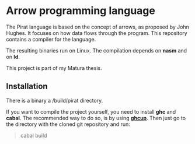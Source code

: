 # Arrow programming language

The Pirat language is based on the concept of arrows, as proposed by John Hughes. It focuses on how data flows through the program. This repository contains a compiler for the language. 

The resulting binaries run on Linux. The compilation depends on __nasm__ and on __ld__.

This project is part of my Matura thesis.

## Installation

There is a binary a /build/pirat directory.

If you want to compile the project yourself, you need to install __ghc__ and __cabal__. The recommended way to do so, is by using [__ghcup__](https://www.haskell.org/ghcup/). Then just go to the directory with the cloned git repository and run:
> cabal build
